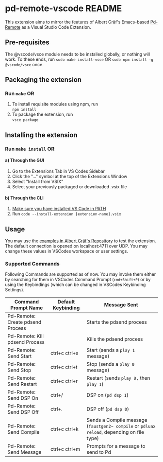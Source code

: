 # pd-remote-vscode README

This extension aims to mirror the features of Albert Gräf's Emacs-based [Pd-Remote](https://github.com/agraef/pd-remote) as a Visual Studio Code Extension.

## Pre-requisites

The @vscode/vsce module needs to be installed globally, or nothing will work. To these ends, run `sudo make install-vsce` OR `sudo npm install -g @vscode/vsce` once.

## Packaging the extension

### Run `make` OR

1. To install requisite modules using npm, run  
```npm install```
2. To package the extension, run  
```vsce package```

## Installing the extension

### Run `make install` OR

#### a) Through the GUI

1. Go to the Extensions Tab in VS Codes Sidebar
2. Click the "..." symbol at the top of the Extensions Window
3. Select "Install from VSIX"
4. Select your previously packaged or downloaded .vsix file

#### b) Through the CLI

1. [Make sure you have installed VS Code in PATH](https://code.visualstudio.com/docs/setup/mac#_launching-from-the-command-line)
2. Run
```code --install-extension [extension-name].vsix```

## Usage

You may use the [examples in Albert Gräf's Repository](https://github.com/agraef/pd-remote/tree/main/examples) to test the extension.
The default connection is opened on localhost:4711 over UDP. You may change these values in VSCodes workspace or user settings.

### Supported Commands

Following Commands are supported as of now. You may invoke them either by searching for them in VSCodes Command Prompt (```cmd+Shift+P```) or by using the Keybindings (which can be changed in VSCodes Keybinding Settings).

| Command Prompt Name              | Default Keybinding | Message Sent |
| -------------------------------- | ------------------ | ------------ |
| Pd-Remote: Create pdsend Process |                    | Starts the pdsend process |
| Pd-Remote: Kill pdsend Process   |                    | Kills the pdsend process |
| Pd-Remote: Send Start            | ctrl+c ctrl+s      | Start (sends a `play 1` message) |
| Pd-Remote: Send Stop             | ctrl+c ctrl+t      | Stop (sends a `play 0` message) |
| Pd-Remote: Send Restart          | ctrl+c ctrl+r      | Restart (sends `play 0,` then `play 1`) |
| Pd-Remote: Send DSP On           | ctrl+/             | DSP on (`pd dsp 1`) |
| Pd-Remote: Send DSP Off          | ctrl+.             | DSP off (`pd dsp 0`) |
| Pd-Remote: Send Compile          | ctrl+c ctrl+k      | Sends a Compile message (`faustgen2~ compile` or `pdluax reload`, depending on file type) |
| Pd-Remote: Send Message          | ctrl+c ctrl+m      | Prompts for a message to send to Pd |

